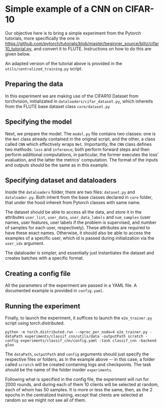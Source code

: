 # Simple example of a CNN on CIFAR-10

Our objective here is to bring a simple experiment from the Pytorch tutorials,
more specifically the one in https://github.com/pytorch/tutorials/blob/master/beginner_source/blitz/cifar10_tutorial.py,
and convert it to FLUTE. Instructions on how to do this are given below.

An adapted version of the tutorial above is provided in the
`utils/centralized_training.py` script.

## Preparing the data

In this experiment we are making use of the CIFAR10 Dataset from torchvision, 
initializated in `dataloaders/cifar_dataset.py`, which inhereits from the
FLUTE base dataset class `core/dataset.py`

## Specifying the model

Next, we prepare the model. The `model.py` file contains two classes: one is the
`Net` class already contained in the original script, and the other, a class
called `CNN` which effectively wraps `Net`. Importantly, the `CNN` class defines
two methods: `loss` and `inference`; both perform forward steps and then perform
additional computations, in particular, the former executes the loss' evaluation,
and the latter the metrics' computation. The format of the inputs and outputs
should be the same as in this example.

## Specifying dataset and dataloaders

Inside the `dataloaders` folder, there are two files: `dataset.py` and
`dataloader.py`. Both inherit from the base classes declared in `core`
folder, that under the hood inhereit from Pytorch classes with same name.

The dataset should be able to access all the data, and store it in the
attributes `user_list`, `user_data`, `user_data_labels` and `num_samples` (user
names, user features, user labels if the problem is supervised, and number of
samples for each user, respectively). These attributes are required to have
these exact names. Otherwise, it should also be able to access the examples of a
specific user, which id is passed during initialization via the `user_idx`
argument.

The dataloader is simpler, and essentially just instantiates the dataset and
creates batches with a specific format.

## Creating a config file

All the parameters of the experiment are passed in a YAML file. A documented
example is provided in `config.yaml`.

## Running the experiment

Finally, to launch the experiment, it suffices to launch the `e2e_trainer.py`
script using torch.distributed.

```
python -m torch.distributed.run --nproc_per_node=4 e2e_trainer.py -dataPath experiments/classif_cnn/utils/data -outputPath scratch -config experiments/classif_cnn/config.yaml -task classif_cnn -backend gloo
```

The `dataPath`, `outputPath` and `config` arguments should just specify the
respective files or folders, as in the example above -- in this case, a folder
called `scratch` will be created containing logs and checkpoints. The task
should be the name of the folder insider `experiments`.

Following what is specified in the config file, the experiment will run for
2000 rounds, and during each of them 10 clients will be selected at random,
each of whom has 50 samples. It is more or less the same, then, as the 2
epochs in the centralized training, except that clients are selected at
random so we might not see all of them.
